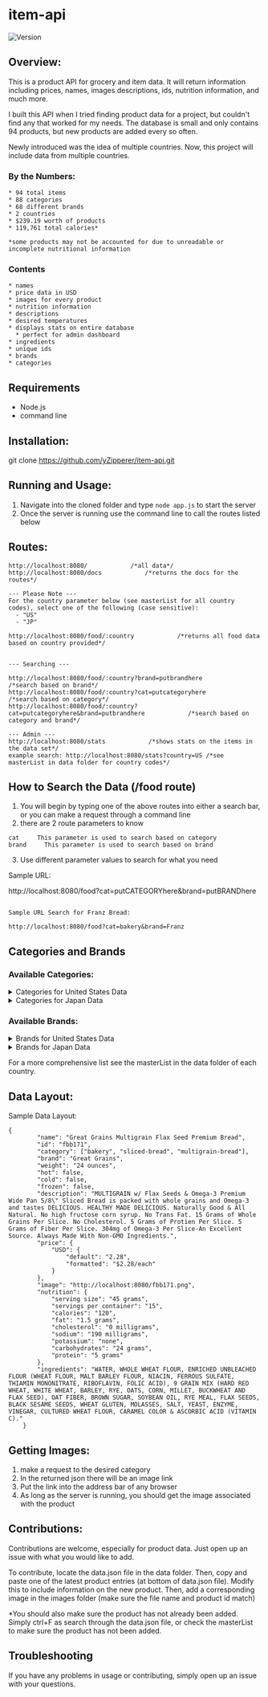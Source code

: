 # item-api
<img alt="Version" src="https://img.shields.io/github/v/release/yZipperer/item-api">

## Overview:
  This is a product API for grocery and item data. It will return information including prices, names, images descriptions, ids, nutrition information, and much more.

  I built this API when I tried finding product data for a project, but couldn't find any that worked for my needs. The database is small and only contains 94 products, but new products are added every so often.

  Newly introduced was the idea of multiple countries. Now, this project will include data from multiple countries.
  
  ### By the Numbers:
    * 94 total items
    * 88 categories
    * 68 different brands
    * 2 countries
    * $239.19 worth of products
    * 119,761 total calories*

    *some products may not be accounted for due to unreadable or incomplete nutritional information

  ### Contents
    * names
    * price data in USD
    * images for every product
    * nutrition information
    * descriptions
    * desired temperatures
    * displays stats on entire database
      * perfect for admin dashboard
    * ingredients
    * unique ids
    * brands
    * categories

## Requirements

  * Node.js
  * command line

## Installation:
  
  git clone https://github.com/yZipperer/item-api.git
  
## Running and Usage:

  1. Navigate into the cloned folder and type ```node app.js``` to start the server
  2. Once the server is running use the command line to call the routes listed below
  
## Routes:

  ```
  http://localhost:8080/            /*all data*/
  http://localhost:8080/docs            /*returns the docs for the routes*/

  --- Please Note ---
  For the country parameter below (see masterList for all country codes), select one of the following (case sensitive):
    - "US"
    - "JP"

  http://localhost:8080/food/:country            /*returns all food data based on country provided*/


  --- Searching ---

  http://localhost:8080/food/:country?brand=putbrandhere            /*search based on brand*/
  http://localhost:8080/food/:country?cat=putcategoryhere            /*search based on category*/
  http://localhost:8080/food/:country?cat=putcategoryhere&brand=putbrandhere            /*search based on category and brand*/

  --- Admin ---
  http://localhost:8080/stats            /*shows stats on the items in the data set*/
  example search: http://localhost:8080/stats?country=US /*see masterList in data folder for country codes*/
  ```

## How to Search the Data (/food route)

  1. You will begin by typing one of the above routes into either a search bar, or you can make a request through a command line
  2. there are 2 route parameters to know
  
    cat     This parameter is used to search based on category
    brand     This parameter is used to search based on brand
    
  3. Use different parameter values to search for what you need
  
  Sample URL:

  http://localhost:8080/food?cat=putCATEGORYhere&brand=putBRANDhere
  ```

  Sample URL Search for Franz Bread:
  
  http://localhost:8080/food?cat=bakery&brand=Franz
  ```

## Categories and Brands

### Available Categories:

<details>
  <summary>Categories for United States Data</summary>
  
  ***Note: these are case sensitive***

```
  Available Categories:
    * produce
      * bakery
          * sliced-bread
          * white-bread
          * multigrain-bread
          * buttermilk-bread
          * butter-bread
          * hawaiian-bread
          * wheat-bread
          * rolls-bread
          * hoagie
          * muffins
          * english-muffins
      * dry-goods
          * flour
          * sugar
          * oats
          * dry-coffee
          * mixes
            * brownie-mix
      * brownies
      * canned
          * canned-produce
      * dairy
          * milk
              * whole-milk
              * 1-percent-milk
          * Eggs
          * cheese
              * sliced-cheese
              * cream-cheese
          * yogurt
      * water
          * bottled-water
          * case-water
          * jug-water
      * candy
          * boxed-candy
          * bar-candy
          * bagged-candy
      * seafood
          * tuna
      * crackers
        * cheddar-crackers
        * peanut-butter-crackers
      * cookies
        * chocolate-cookies
      * (flavors)
          * strawberry
          * chocolate
          * vanilla
          * cheddar
          * chili-cheese
          * honey
          * cinnamon
          * fruit
      * pasta
          * ravioli
          * meatballs
      * coffee
      * cereal
      * breakfast
      * seasoning
      * vegan
      * vegetarian
      * meat-alternative
      * snacks
        * popcorn
        * chips
          * corn-chip
          * potato-chip
      * granola
      * bar
      * jar
      * cup
      * preserves
      * quick-meal
        * quick-lunch
        * quick-dinner
        * quick-breakfast
      * pizza
```

</details>

<details>
  <summary>Categories for Japan Data</summary>
  
  ***Note: these are case sensitive***

```
  Available Categories:
    * candy
      * wafer
      * gummy
    * (flavors)
        * orange
        * chocolate
        * corn
        * matcha
        * peach
        * green-apple
        * pizza
    * snacks
        * popcorn
        * chips
    * breadsticks
```

</details>

### Available Brands:

<details>
  <summary>Brands for United States Data</summary>
  
  ***Note: these are case sensitive***

```
  Available Brands:
    * unknown (This is for things like produce and products that don't have a clear brand name)
    * Franz
    * Del Monte
    * Bush's
    * Hunt's
    * Dole
    * Rosarita
    * Manwich
    * Chef Boyardee
    * Gold Medal
    * C&H
    * Quaker
    * Eggland's Best
    * Sargento
    * Meadow Gold
    * TruMoo
    * Grandma Sycamore's
    * Sara Lee
    * Great Grains
    * Aquafina
    * Nestle
    * Crystal Geyser
    * Ball Park
    * Bolthouse Farms
    * Hershey's
    * Yoplait
    * Kraft
    * Campbell's
    * StarKist
    * Whoppers
    * Twizzlers
    * Philadelphia
    * Honey Maid
    * Lay's
    * Nabisco
      * Ritz
      * Chips Ahoy!
      * Nilla
    * Cheez-It
    * Kellogg's
      * Club
      * Froot Loops
    * Pepperidge Farm
      * Goldfish
    * Folgers
    * Pillsbury
      * Funfetti
    * Oreo
    * Thomas'
    * Cheetos
    * Doritos
    * General Mills
      * Cheerios
        * Honey Nut Cheerios
      * Cinnamon Toast Crunch
      * Lucky Charms
    * SunChips
    * McCormick
    * MorningStar Farms
    * Nature Valley
    * Mott's
    * Smucker's
    * Lunchables
    * Totino's
```

</details>

<details>
  <summary>Brands for Japan Data</summary>
  
  ***Note: these are case sensitive***

```
  Available Brands:
    * Nestle
      * KitKat
    * Yaokin
    * Glico
      * Pocky
    * Calbee
```

</details>

  For a more comprehensive list see the masterList in the data folder of each country.
  
## Data Layout:

Sample Data Layout:
```
{
        "name": "Great Grains Multigrain Flax Seed Premium Bread",
        "id": "fbb171",
        "category": ["bakery", "sliced-bread", "multigrain-bread"],
        "brand": "Great Grains",
        "weight": "24 ounces",
        "hot": false,
        "cold": false,
        "frozen": false,
        "description": "MULTIGRAIN w/ Flax Seeds & Omega-3 Premium Wide Pan 5/8\" Sliced Bread is packed with whole grains and Omega-3 and tastes DELICIOUS. HEALTHY MADE DELICIOUS. Naturally Good & All Natural. No high fructose corn syrup. No Trans Fat. 15 Grams of Whole Grains Per Slice. No Cholesterol. 5 Grams of Protien Per Slice. 5 Grams of Fiber Per Slice. 304mg of Omega-3 Per Slice-An Excellent Source. Always Made With Non-GMO Ingredients.",
        "price": {
            "USD": {
                "default": "2.28",
                "formatted": "$2.28/each"
            }
        },
        "image": "http://localhost:8080/fbb171.png",
        "nutrition": {
            "serving size": "45 grams",
            "servings per container": "15",
            "calories": "120",
            "fat": "1.5 grams",
            "cholesterol": "0 milligrams",
            "sodium": "190 milligrams",
            "potassium": "none",
            "carbohydrates": "24 grams",
            "protein": "5 grams"
        },
        "ingredients": "WATER, WHOLE WHEAT FLOUR, ENRICHED UNBLEACHED FLOUR (WHEAT FLOUR, MALT BARLEY FLOUR, NIACIN, FERROUS SULFATE, THIAMIN MONONITRATE, RIBOFLAVIN, FOLIC ACID), 9 GRAIN MIX (HARD RED WHEAT, WHITE WHEAT, BARLEY, RYE, OATS, CORN, MILLET, BUCKWHEAT AND FLAX SEED), OAT FIBER, BROWN SUGAR, SOYBEAN OIL, RYE MEAL, FLAX SEEDS, BLACK SESAME SEEDS, WHEAT GLUTEN, MOLASSES, SALT, YEAST, ENZYME, VINEGAR, CULTURED WHEAT FLOUR, CARAMEL COLOR & ASCORBIC ACID (VITAMIN C)."
    }
```

## Getting Images:

  1. make a request to the desired category
  2. In the returned json there will be an image link
  3. Put the link into the address bar of any browser
  4. As long as the server is running, you should get the image associated with the product

## Contributions:

  Contributions are welcome, especially for product data. Just open up an issue with what you would like to add.

  To contribute, locate the data.json file in the data folder.
  Then, copy and paste one of the latest product entries (at bottom of data.json file). 
  Modify this to include information on the new product.
  Then, add a corresponding image in the images folder (make sure the file name and product id match)
  
  *You should also make sure the product has not already been added. Simply ctrl+F as search through the data.json file, or check the masterList to make sure the product has not been added.

## Troubleshooting

  If you have any problems in usage or contributing, simply open up an issue with your questions.